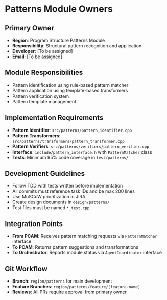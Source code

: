 # Patterns Module Owners

## Primary Owner
- **Region**: Program Structure Patterns Module
- **Responsibility**: Structural pattern recognition and application
- **Developer**: [To be assigned]
- **Email**: [To be assigned]

## Module Responsibilities
- Pattern identification using rule-based pattern matcher
- Pattern application using template-based transformers  
- Pattern verification system
- Pattern template management

## Implementation Requirements
- **Pattern Identifier**: `src/patterns/pattern_identifier.cpp`
- **Pattern Transformers**: `src/patterns/transformers/pattern_transformer.cpp`
- **Pattern Verifiers**: `src/patterns/verifiers/pattern_verifier.cpp`
- **Interface**: `include/pattern_interface.h` with `PatternMatcher` class
- **Tests**: Minimum 95% code coverage in `test/patterns/`

## Development Guidelines
- Follow TDD with tests written before implementation
- All commits must reference task IDs and be max 200 lines
- Use MoSCoW prioritization in JIRA
- Create design documents in `design/patterns/`
- Test files must be named `*_test.cpp`

## Integration Points
- **From PCAM**: Receives pattern matching requests via `PatternMatcher` interface
- **To PCAM**: Returns pattern suggestions and transformations
- **To Orchestrator**: Reports module status via `AgentCoordinator` interface

## Git Workflow
- **Branch**: `region/patterns` for main development
- **Feature Branches**: `region/patterns/feature/[feature-name]`
- **Reviews**: All PRs require approval from primary owner